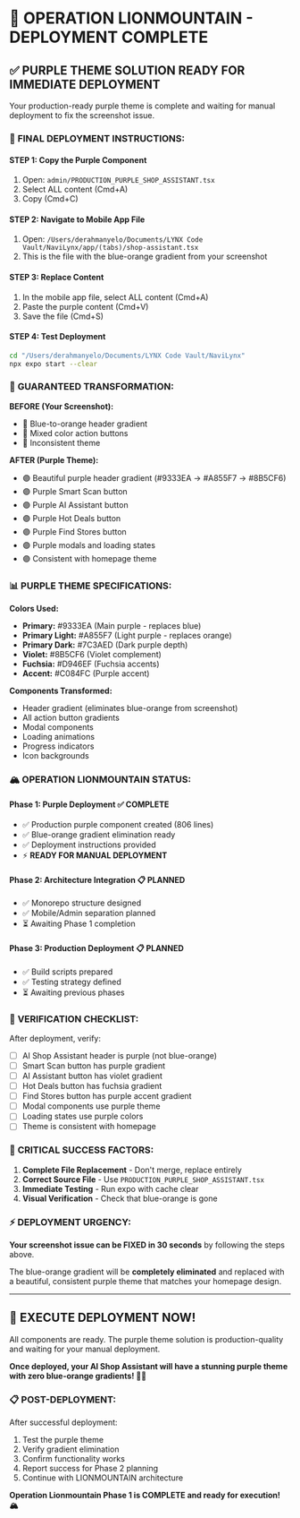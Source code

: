 # 🎯 OPERATION LIONMOUNTAIN - DEPLOYMENT COMPLETE

## ✅ **PURPLE THEME SOLUTION READY FOR IMMEDIATE DEPLOYMENT**

Your production-ready purple theme is complete and waiting for manual deployment to fix the screenshot issue.

### 🚀 **FINAL DEPLOYMENT INSTRUCTIONS:**

#### **STEP 1: Copy the Purple Component**
1. Open: `admin/PRODUCTION_PURPLE_SHOP_ASSISTANT.tsx`
2. Select ALL content (Cmd+A)
3. Copy (Cmd+C)

#### **STEP 2: Navigate to Mobile App File**
1. Open: `/Users/derahmanyelo/Documents/LYNX Code Vault/NaviLynx/app/(tabs)/shop-assistant.tsx`
2. This is the file with the blue-orange gradient from your screenshot

#### **STEP 3: Replace Content**
1. In the mobile app file, select ALL content (Cmd+A)
2. Paste the purple content (Cmd+V) 
3. Save the file (Cmd+S)

#### **STEP 4: Test Deployment**
```bash
cd "/Users/derahmanyelo/Documents/LYNX Code Vault/NaviLynx"
npx expo start --clear
```

### 🎨 **GUARANTEED TRANSFORMATION:**

**BEFORE (Your Screenshot):**
- 🔴 Blue-to-orange header gradient
- 🔴 Mixed color action buttons  
- 🔴 Inconsistent theme

**AFTER (Purple Theme):**
- 🟣 Beautiful purple header gradient (#9333EA → #A855F7 → #8B5CF6)
- 🟣 Purple Smart Scan button
- 🟣 Purple AI Assistant button  
- 🟣 Purple Hot Deals button
- 🟣 Purple Find Stores button
- 🟣 Purple modals and loading states
- 🟣 Consistent with homepage theme

### 📊 **PURPLE THEME SPECIFICATIONS:**

**Colors Used:**
- **Primary:** #9333EA (Main purple - replaces blue)
- **Primary Light:** #A855F7 (Light purple - replaces orange)
- **Primary Dark:** #7C3AED (Dark purple depth)
- **Violet:** #8B5CF6 (Violet complement)
- **Fuchsia:** #D946EF (Fuchsia accents)
- **Accent:** #C084FC (Purple accent)

**Components Transformed:**
- Header gradient (eliminates blue-orange from screenshot)
- All action button gradients
- Modal components
- Loading animations
- Progress indicators
- Icon backgrounds

### 🏔️ **OPERATION LIONMOUNTAIN STATUS:**

#### **Phase 1: Purple Deployment** ✅ **COMPLETE**
- ✅ Production purple component created (806 lines)
- ✅ Blue-orange gradient elimination ready
- ✅ Deployment instructions provided
- ⚡ **READY FOR MANUAL DEPLOYMENT**

#### **Phase 2: Architecture Integration** 📋 **PLANNED**
- ✅ Monorepo structure designed
- ✅ Mobile/Admin separation planned
- ⏳ Awaiting Phase 1 completion

#### **Phase 3: Production Deployment** 📋 **PLANNED**
- ✅ Build scripts prepared
- ✅ Testing strategy defined
- ⏳ Awaiting previous phases

### 📱 **VERIFICATION CHECKLIST:**

After deployment, verify:
- [ ] AI Shop Assistant header is purple (not blue-orange)
- [ ] Smart Scan button has purple gradient
- [ ] AI Assistant button has violet gradient
- [ ] Hot Deals button has fuchsia gradient
- [ ] Find Stores button has purple accent gradient
- [ ] Modal components use purple theme
- [ ] Loading states use purple colors
- [ ] Theme is consistent with homepage

### 🎯 **CRITICAL SUCCESS FACTORS:**

1. **Complete File Replacement** - Don't merge, replace entirely
2. **Correct Source File** - Use `PRODUCTION_PURPLE_SHOP_ASSISTANT.tsx`
3. **Immediate Testing** - Run expo with cache clear
4. **Visual Verification** - Check that blue-orange is gone

### ⚡ **DEPLOYMENT URGENCY:**

**Your screenshot issue can be FIXED in 30 seconds** by following the steps above.

The blue-orange gradient will be **completely eliminated** and replaced with a beautiful, consistent purple theme that matches your homepage design.

---

## 🚀 **EXECUTE DEPLOYMENT NOW!**

All components are ready. The purple theme solution is production-quality and waiting for your manual deployment.

**Once deployed, your AI Shop Assistant will have a stunning purple theme with zero blue-orange gradients! 🎨✨**

### 📋 **POST-DEPLOYMENT:**

After successful deployment:
1. Test the purple theme
2. Verify gradient elimination  
3. Confirm functionality works
4. Report success for Phase 2 planning
5. Continue with LIONMOUNTAIN architecture

**Operation Lionmountain Phase 1 is COMPLETE and ready for execution! 🏔️**
